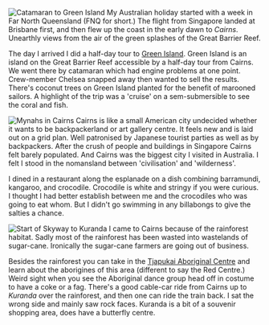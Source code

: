 ![Catamaran to Green Island](catamaran.JPG)
My Australian holiday started with a week in Far North Queensland (FNQ for short.) The flight from Singapore landed at Brisbane first, and then flew up the coast in the early dawn to *Cairns*.  Unearthly views from the air of the green splashes of the Great Barrier Reef.

The day I arrived I did a half-day tour to [Green Island](https://greenisland.com.au/). Green Island is an island on the Great Barrier Reef accessible by a half-day tour from Cairns. We went there by catamaran which had engine problems at one point. Crew-member Chelsea snapped away then wanted to sell the results. There's coconut trees on Green Island planted for the benefit of marooned sailors. A highlight of the trip was a 'cruise' on a sem-submersible to see the coral and fish.

![Mynahs in Cairns](mynahs.JPG)
Cairns is like a small American city undecided whether it wants to be backpackerland or art gallery centre. It feels new and is laid out on a grid plan. Well patronised by Japanese tourist parties as well as by backpackers. After the crush of people and buildings in Singapore Cairns felt barely populated. And Cairns was the biggest city I visited in Australia. I felt I stood in the nomansland between 'civilisation' and 'wilderness'.

I dined in a restaurant along the esplanade on a dish combining barramundi, kangaroo, and crocodile. Crocodile is white and stringy if you were curious. I thought I had better establish between me and the crocodiles who was going to eat whom. But I didn't go swimming in any billabongs to give the salties a chance.

![Start of Skyway to Kuranda](cable_car1.JPG)
I came to Cairns because of the rainforest habitat. Sadly most of the rainforest has been wasted into wastelands of sugar-cane. Ironically the sugar-cane farmers are going out of business.

Besides the rainforest you can take in the [Tjapukai Aboriginal Centre](https://www.tjapukai.com.au/) and learn about the aborigines of this area (different to say the Red Centre.) Weird sight when you see the Aboriginal dance group head off in costume to have a coke or a fag. There's a good cable-car ride from Cairns up to *Kuranda* over the rainforest, and then one can ride the train back. I sat the wrong side and mainly saw rock faces. Kuranda is a bit of a souvenir shopping area, does have a butterfly centre.
